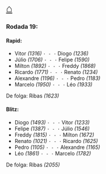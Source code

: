 # [⌂](https://grupo-de-xadrez.github.io/)

### Rodada 19:

#### Rapid:

* Vitor *(1316)* `· - ·` Diogo *(1236)*  
* Júlio *(1706)* `· - ·` Felipe *(1590)*  
* Milton *(1892)* `· - ·` Freddy *(1868)*  
* Ricardo *(1771)* `· - ·` Renato *(1234)*  
* Alexandre *(1196)* `· - ·` Pedro *(1183)*  
* Marcelo *(1950)* `· - ·` Léo *(1933)*  

De folga: Ribas *(1623)*

#### Blitz:

* Diogo *(1493)* `· - ·` Vitor *(1233)*  
* Felipe *(1387)* `· - ·` Júlio *(1546)*  
* Freddy *(1815)* `· - ·` Milton *(1672)*  
* Renato *(1021)* `· - ·` Ricardo *(1625)*  
* Pedro *(1105)* `· - ·` Alexandre *(1165)*  
* Léo *(1861)* `· - ·` Marcelo *(1782)*  

De folga: Ribas *(2055)*

